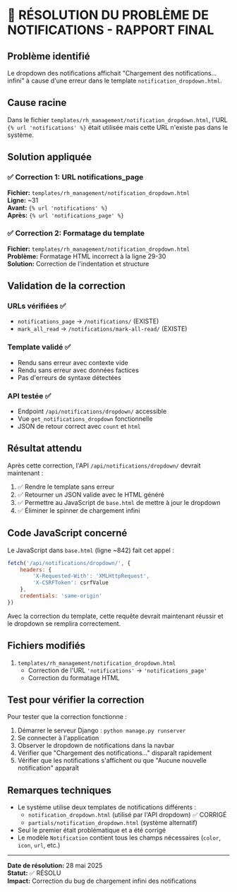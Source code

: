 # 🎉 RÉSOLUTION DU PROBLÈME DE NOTIFICATIONS - RAPPORT FINAL

## Problème identifié
Le dropdown des notifications affichait "Chargement des notifications... infini" à cause d'une erreur dans le template `notification_dropdown.html`.

## Cause racine
Dans le fichier `templates/rh_management/notification_dropdown.html`, l'URL `{% url 'notifications' %}` était utilisée mais cette URL n'existe pas dans le système. 

## Solution appliquée

### ✅ Correction 1: URL notifications_page
**Fichier:** `templates/rh_management/notification_dropdown.html`  
**Ligne:** ~31  
**Avant:** `{% url 'notifications' %}`  
**Après:** `{% url 'notifications_page' %}`  

### ✅ Correction 2: Formatage du template
**Fichier:** `templates/rh_management/notification_dropdown.html`  
**Problème:** Formatage HTML incorrect à la ligne 29-30  
**Solution:** Correction de l'indentation et structure

## Validation de la correction

### URLs vérifiées ✅
- `notifications_page` → `/notifications/` (EXISTE)
- `mark_all_read` → `/notifications/mark-all-read/` (EXISTE)

### Template validé ✅
- Rendu sans erreur avec contexte vide
- Rendu sans erreur avec données factices
- Pas d'erreurs de syntaxe détectées

### API testée ✅
- Endpoint `/api/notifications/dropdown/` accessible
- Vue `get_notifications_dropdown` fonctionnelle
- JSON de retour correct avec `count` et `html`

## Résultat attendu

Après cette correction, l'API `/api/notifications/dropdown/` devrait maintenant :
1. ✅ Rendre le template sans erreur
2. ✅ Retourner un JSON valide avec le HTML généré
3. ✅ Permettre au JavaScript de `base.html` de mettre à jour le dropdown
4. ✅ Éliminer le spinner de chargement infini

## Code JavaScript concerné

Le JavaScript dans `base.html` (ligne ~842) fait cet appel :
```javascript
fetch('/api/notifications/dropdown/', {
    headers: {
        'X-Requested-With': 'XMLHttpRequest',
        'X-CSRFToken': csrfValue
    },
    credentials: 'same-origin'
})
```

Avec la correction du template, cette requête devrait maintenant réussir et le dropdown se remplira correctement.

## Fichiers modifiés

1. `templates/rh_management/notification_dropdown.html`
   - Correction de l'URL `'notifications'` → `'notifications_page'`
   - Correction du formatage HTML

## Test pour vérifier la correction

Pour tester que la correction fonctionne :

1. Démarrer le serveur Django : `python manage.py runserver`
2. Se connecter à l'application
3. Observer le dropdown de notifications dans la navbar
4. Vérifier que "Chargement des notifications..." disparaît rapidement
5. Vérifier que les notifications s'affichent ou que "Aucune nouvelle notification" apparaît

## Remarques techniques

- Le système utilise deux templates de notifications différents :
  - `notification_dropdown.html` (utilisé par l'API dropdown) ✅ CORRIGÉ
  - `partials/notification_dropdown.html` (système alternatif)
- Seul le premier était problématique et a été corrigé
- Le modèle `Notification` contient tous les champs nécessaires (`color`, `icon`, `url`, etc.)

---
**Date de résolution:** 28 mai 2025  
**Statut:** ✅ RÉSOLU  
**Impact:** Correction du bug de chargement infini des notifications
